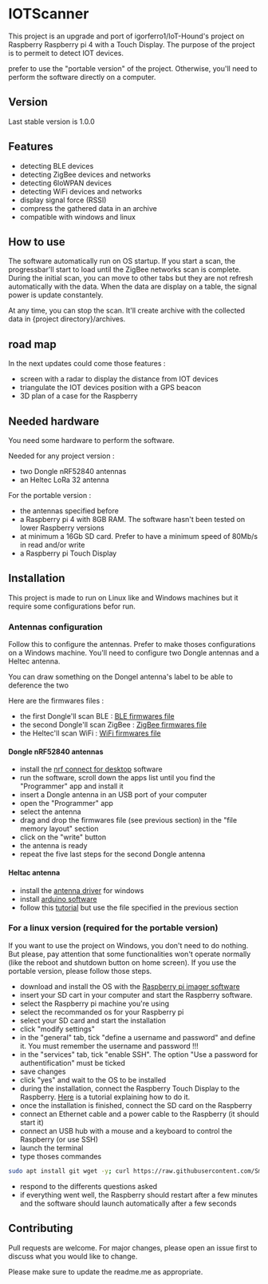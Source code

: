 # IOTScanner
This project is an upgrade and port of igorferro1/IoT-Hound's project on Raspberry Raspberry pi 4 with a Touch Display. The purpose of the project is to permeit to detect IOT devices.

prefer to use the "portable version" of the project. Otherwise, you'll need to perform the software directly on a computer.

## Version
Last stable version is 1.0.0

## Features
- detecting BLE devices
- detecting ZigBee devices and networks
- detecting 6loWPAN devices
- detecting WiFi devices and networks
- display signal force (RSSI)
- compress the gathered data in an archive
- compatible with windows and linux

## How to use
The software automatically run on OS startup.
If you start a scan, the progressbar'll start to load until the ZigBee networks scan is complete.
During the initial scan, you can move to other tabs but they are not refresh automatically with the data.
When the data are display on a table, the signal power is update constantely.

At any time, you can stop the scan. It'll create archive with the collected data in {project directory}/archives.

## road map
In the next updates could come those features :
- screen with a radar to display the distance from IOT devices
- triangulate the IOT devices position with a GPS beacon
- 3D plan of a case for the Raspberry

## Needed hardware
You need some hardware to perform the software.

Needed for any project version :
- two Dongle nRF52840 antennas
- an Heltec LoRa 32 antenna

For the portable version :
- the antennas specified before
- a Raspberry pi 4 with 8GB RAM. The software hasn't been tested on lower Raspberry versions
- at minimum a 16Gb SD card. Prefer to have a minimum speed of 80Mb/s in read and/or write
- a Raspberry pi Touch Display

## Installation
This project is made to run on Linux like and Windows machines but it require some configurations befor run.

### Antennas configuration
Follow this to configure the antennas. Prefer to make thoses configurations on a Windows machine.
You'll need to configure two Dongle antennas and a Heltec antenna.

You can draw something on the Dongel antenna's label to be able to deference the two

Here are the firmwares files :
- the first Dongle'll scan BLE : [BLE firmwares file](https://github.com/SmAlios/IOTScanner/blob/main/firmwares/sniffer_nrf52840dongle_ble.hex)
- the second Dongle'll scan ZigBee : [ZigBee firmwares file](https://github.com/SmAlios/IOTScanner/blob/main/firmwares/sniffer_nrf52840dongle_802154.hex)
- the Heltec'll scan WiFi : [WiFi firmwares file](https://github.com/SmAlios/IOTScanner/blob/main/firmwares/sniffer_heltec_wifi_lora_v2/sniffer_heltec_wifi_lora_v2.ino)

#### Dongle nRF52840 antennas
- install the [nrf connect for desktop](https://www.nordicsemi.com/Products/Development-tools/nrf-connect-for-desktop/download) software
- run the software, scroll down the apps list until you find the "Programmer" app and install it
- insert a Dongle antenna in an USB port of your computer
- open the "Programmer" app
- select the antenna
- drag and drop the firmwares file (see previous section) in the "file memory layout" section
- click on the "write" button
- the antenna is ready
- repeat the five last steps for the second Dongle antenna

#### Heltac antenna
- install the [antenna driver](https://www.silabs.com/developers/usb-to-uart-bridge-vcp-drivers?tab=downloads) for windows
- install [arduino software](https://www.arduino.cc/en/software)
- follow this [tutorial](https://github.com/HelTecAutomation/Heltec_ESP32) but use the file specified in the previous section

### For a linux version (required for the portable version)
If you want to use the project on Windows, you don't need to do nothing. But please, pay attention that some functionalities won't operate normally (like the reboot and shutdown button on home screen). If you use the portable version, please follow those steps.

- download and install the OS with the [Raspberry pi imager software](https://www.raspberrypi.com/software/)
- insert your SD cart in your computer and start the Raspberry software.
- select the Raspberry pi machine you're using
- select the recommanded os for your Raspberry pi
- select your SD card and start the installation
- click "modify settings"
- in the "general" tab, tick "define a username and password" and define it. You must remember the username and password !!!
- in the "services" tab, tick "enable SSH". The option "Use a password for authentification" must be ticked
- save changes
- click "yes" and wait to the OS to be installed
- during the installation, connect the Raspberry Touch Display to the Raspberry. [Here](https://youtu.be/MQF3eQTiIpI) is a tutorial explaining how to do it.
- once the installation is finished, connect the SD card on the Raspberry
- connect an Ethernet cable and a power cable to the Raspberry (it should start it)
- connect an USB hub with a mouse and a keyboard to control the Raspberry (or use SSH)
- launch the terminal
- type thoses commandes
```bash
sudo apt install git wget -y; curl https://raw.githubusercontent.com/SmAlios/IOTScanner/main/os_modifications.sh --output 'os_modifications.sh'; sudo chmod +x os_modifications.sh; ./os_modifications.sh
```
- respond to the differents questions asked
- if everything went well, the Raspberry should restart after a few minutes and the software should launch automatically after a few seconds

## Contributing
Pull requests are welcome. For major changes, please open an issue first to discuss what you would like to change.

Please make sure to update the readme.me as appropriate.